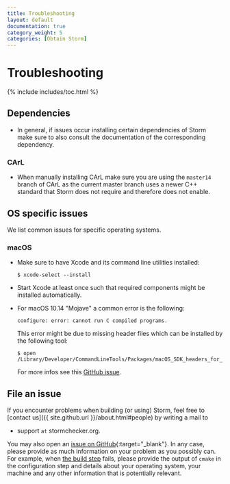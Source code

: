 ```yaml
---
title: Troubleshooting
layout: default
documentation: true
category_weight: 5
categories: [Obtain Storm]
---
```


<h1>Troubleshooting</h1>

{% include includes/toc.html %}

## Dependencies
- In general, if issues occur installing certain dependencies of Storm make sure to also consult the documentation of the corresponding dependency.

### CArL
- When manually installing CArL make sure you are using the `master14` branch of CArL as the current master branch uses a newer C++ standard that Storm does not require and therefore does not enable.

## OS specific issues
We list common issues for specific operating systems.

### <i class="fa fa-apple" aria-hidden="true"></i> macOS

- Make sure to have Xcode and its command line utilities installed:
  ``` console
  $ xcode-select --install
  ```

- Start Xcode at least once such that required components might be installed automatically.

- For macOS 10.14 "Mojave" a common error is the following:
  ``` console
  configure: error: cannot run C compiled programs.
  ```
  This error might be due to missing header files which can be installed by the following tool:
  ``` console
  $ open /Library/Developer/CommandLineTools/Packages/macOS_SDK_headers_for_macOS_10.14.pkg
  ```
  For more infos see this [GitHub issue](https://github.com/neovim/neovim/issues/9050#issuecomment-424417456).

## File an issue

If you encounter problems when building (or using) Storm, feel free to [contact us]({{ site.github.url }}/about.html#people) by writing a mail to
- <i class="fa fa-envelope" aria-hidden="true"></i> support ```at``` stormchecker.org.

You may also open an [issue on GitHub](https://github.com/moves-rwth/storm/issues){:target="_blank"}. In any case, please provide as much information on your problem as you possibly can. For example, when [the build step](build.html#build-step) fails, please provide the output of `cmake` in the configuration step and details about your operating system, your machine and any other information that is potentially relevant.
